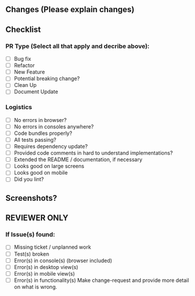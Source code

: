 ## Changes (Please explain changes)


## Checklist
### PR Type (Select all that apply and decribe above):
- [ ] Bug fix
- [ ] Refactor
- [ ] New Feature
- [ ] Potential breaking change?
- [ ] Clean Up
- [ ] Document Update

### Logistics
- [ ] No errors in browser?
- [ ] No errors in consoles anywhere?
- [ ] Code bundles properly?
- [ ] All tests passing?
- [ ] Requires dependency update?
- [ ] Provided code comments in hard to understand implementations?
- [ ] Extended the README / documentation, if necessary
- [ ] Looks good on large screens
- [ ] Looks good on mobile
- [ ] Did you lint?

## Screenshots?


## REVIEWER ONLY
### If Issue(s) found:
- [ ] Missing ticket / unplanned work
- [ ] Test(s) broken
- [ ] Error(s) in console(s) (browser included)
- [ ] Error(s) in desktop view(s)
- [ ] Error(s) in mobile view(s)
- [ ] Error(s) in functionality(s)
Make change-request and provide more detail on what is wrong.